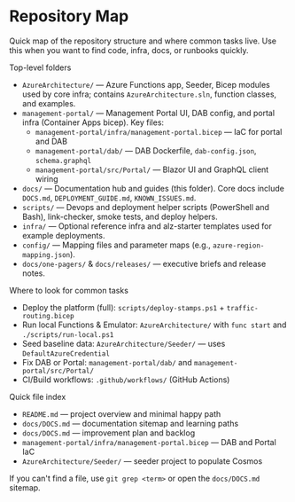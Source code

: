 # Repository Map

Quick map of the repository structure and where common tasks live. Use this when you want to find code, infra, docs, or runbooks quickly.

Top-level folders

- `AzureArchitecture/` — Azure Functions app, Seeder, Bicep modules used by core infra; contains `AzureArchitecture.sln`, function classes, and examples.
- `management-portal/` — Management Portal UI, DAB config, and portal infra (Container Apps bicep). Key files:
  - `management-portal/infra/management-portal.bicep` — IaC for portal and DAB
  - `management-portal/dab/` — DAB Dockerfile, `dab-config.json`, `schema.graphql`
  - `management-portal/src/Portal/` — Blazor UI and GraphQL client wiring
- `docs/` — Documentation hub and guides (this folder). Core docs include `DOCS.md`, `DEPLOYMENT_GUIDE.md`, `KNOWN_ISSUES.md`.
- `scripts/` — Devops and deployment helper scripts (PowerShell and Bash), link-checker, smoke tests, and deploy helpers.
- `infra/` — Optional reference infra and alz-starter templates used for example deployments.
- `config/` — Mapping files and parameter maps (e.g., `azure-region-mapping.json`).
- `docs/one-pagers/` & `docs/releases/` — executive briefs and release notes.

Where to look for common tasks

- Deploy the platform (full): `scripts/deploy-stamps.ps1` + `traffic-routing.bicep`
- Run local Functions & Emulator: `AzureArchitecture/` with `func start` and `./scripts/run-local.ps1`
- Seed baseline data: `AzureArchitecture/Seeder/` — uses `DefaultAzureCredential`
- Fix DAB or Portal: `management-portal/dab/` and `management-portal/src/Portal/`
- CI/Build workflows: `.github/workflows/` (GitHub Actions)

Quick file index

- `README.md` — project overview and minimal happy path
- `docs/DOCS.md` — documentation sitemap and learning paths
- `docs/DOCS.md` — improvement plan and backlog
- `management-portal/infra/management-portal.bicep` — DAB and Portal IaC
- `AzureArchitecture/Seeder/` — seeder project to populate Cosmos

If you can't find a file, use `git grep <term>` or open the `docs/DOCS.md` sitemap.


